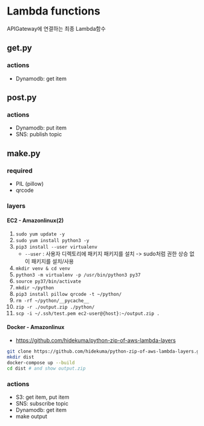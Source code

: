 # Lambda functions
APIGateway에 연결하는 최종 Lambda함수

## get.py
### actions
- Dynamodb: get item

## post.py
### actions
- Dynamodb: put item
- SNS: publish topic

## make.py
### required
- PIL (pillow)
- qrcode

### layers
#### EC2 - Amazonlinux(2)
1. `sudo yum update -y`
2. `sudo yum install python3 -y`
3. `pip3 install --user virtualenv`
    - `--user` : 사용자 디렉토리에 패키지 패키지를 설치 -> sudo처럼 권한 상승 없이 패키지를 설치/사용
4. `mkdir venv & cd venv`
5. `python3 -m virtualenv -p /usr/bin/python3 py37`
6. `source py37/bin/activate`
7. `mkdir ~/python`
8. `pip3 install pillow qrcode -t ~/python/`
9. `rm -rf ~/python/__pycache__`
10. `zip -r ./output.zip ./python/`
11. `scp -i ~/.ssh/test.pem ec2-user@{host}:~/output.zip .`

#### Docker - Amazonlinux
- https://github.com/hidekuma/python-zip-of-aws-lambda-layers
```bash
git clone https://github.com/hidekuma/python-zip-of-aws-lambda-layers.git
mkdir dist
docker-compose up --build
cd dist # and show output.zip
```
### actions
- S3: get item, put item
- SNS: subscribe topic
- Dynamodb: get item
- make output

